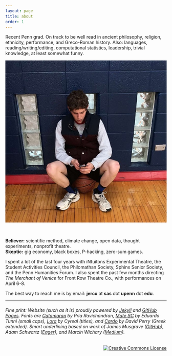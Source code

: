 ```yaml
---
layout: page
title: about
order: 1
---
```


Recent Penn grad. On track to be well read in ancient philosophy, religion, ethnicity, performance, and Greco-Roman history. Also: languages, reading/writing/editing, computational statistics, leadership, trivial knowledge, at least somewhat funny.

![me](/about/me.jpg)

<div>&nbsp;</div>

**Believer:** scientific method, climate change, open data, thought experiments, nonprofit theatre.  
**Skeptic:** gig economy, black boxes, P-hacking, zero-sum games.

I spent a lot of the last four years with iNtuitons Experimental Theatre, the Student Activities Council, the Philomathan Society, Sphinx Senior Society, and the Penn Humanities Forum. I also spent the past few months directing *The Merchant of Venice* for Front Row Theatre Co., with performances on April 6-8.

The best way to reach me is by email: **jerco** at **sas** dot **upenn** dot **edu**.

---
###### Fine print: Website (such as it is) proudly powered by [Jekyll](https://jekyllrb.com/) and [GitHub Pages](https://pages.github.com/).  Fonts are [Catamaran](https://fonts.google.com/specimen/Catamaran) by Pria Ravichandran, [Mate SC](https://fonts.google.com/specimen/Mate+SC) by Eduardo Tunni (small caps), [Lora](https://fonts.google.com/specimen/Lora) by Cyreal (titles), and [Cardo](https://fonts.google.com/specimen/Cardo") by David Perry (Greek extended). Smart underlining based on work of James Musgrave ([GitHub](https://gist.github.com/jamesmusgrave/d23b9d2f42ffdddd40c5)), Adam Schwartz ([Eager](https://eager.io/blog/smarter-link-underlines/)), and Marcin Wichary ([Medium](https://medium.design/crafting-link-underlines-on-medium-7c03a9274f9)).

<div align="right" class="footer-license">
  <a rel="license" href="http://creativecommons.org/licenses/by-sa/4.0/">
    <img title="This work by Jeremy T. Cohen is licensed under a&#013;Creative Commons Attribution-ShareAlike 4.0&#013;International License."
    alt="Creative Commons License" style="border-width:0" src="https://i.creativecommons.org/l/by-sa/4.0/88x31.png" /></a>
